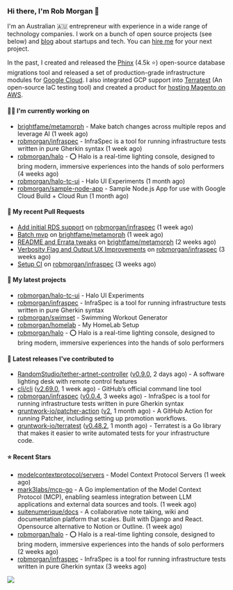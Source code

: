 ### Hi there, I'm Rob Morgan 👋

I'm an Australian 🇦🇺 entrepreneur with experience in a wide range of technology companies. I work on a bunch of
open source projects (see below) and [blog](https://robmorgan.id.au/) about startups and tech. You can [hire me](https://robmorgan.id.au/work-with-me/)
for your next project.

In the past, I created and released the [Phinx](https://github.com/cakephp/phinx) (4.5k ⭐️) open-source database migrations tool
and released a set of production-grade infrastructure modules for [Google Cloud](https://cloud.google.com/blog/products/devops-sre/deploying-a-production-grade-helm-release-on-gke-with-terraform).
I also integrated GCP support into [Terratest](https://github.com/gruntwork-io/terratest) (An open-source IaC testing tool) and created a product for [hosting Magento on AWS](https://github.com/magecloudkit/magecloudkit).

#### 👨‍💻 I'm currently working on

- [brightfame/metamorph](https://github.com/brightfame/metamorph) - Make batch changes across multiple repos and leverage AI (1 week ago)
- [robmorgan/infraspec](https://github.com/robmorgan/infraspec) - InfraSpec is a tool for running infrastructure tests written in pure Gherkin syntax (1 week ago)
- [robmorgan/halo](https://github.com/robmorgan/halo) - ⭕️ Halo is a real-time lighting console, designed to bring modern, immersive experiences into the hands of solo performers (4 weeks ago)
- [robmorgan/halo-tc-ui](https://github.com/robmorgan/halo-tc-ui) - Halo UI Experiments (1 month ago)
- [robmorgan/sample-node-app](https://github.com/robmorgan/sample-node-app) - Sample Node.js App for use with Google Cloud Build &#43; Cloud Run (1 month ago)

#### 🔨 My recent Pull Requests

- [Add initial RDS support](https://github.com/robmorgan/infraspec/pull/5) on [robmorgan/infraspec](https://github.com/robmorgan/infraspec) (1 week ago)
- [Batch mvp](https://github.com/brightfame/metamorph/pull/5) on [brightfame/metamorph](https://github.com/brightfame/metamorph) (1 week ago)
- [README and Errata tweaks](https://github.com/brightfame/metamorph/pull/3) on [brightfame/metamorph](https://github.com/brightfame/metamorph) (2 weeks ago)
- [Verbosity Flag and Output UX Improvements](https://github.com/robmorgan/infraspec/pull/3) on [robmorgan/infraspec](https://github.com/robmorgan/infraspec) (3 weeks ago)
- [Setup CI](https://github.com/robmorgan/infraspec/pull/2) on [robmorgan/infraspec](https://github.com/robmorgan/infraspec) (3 weeks ago)

#### 🌱 My latest projects

- [robmorgan/halo-tc-ui](https://github.com/robmorgan/halo-tc-ui) - Halo UI Experiments
- [robmorgan/infraspec](https://github.com/robmorgan/infraspec) - InfraSpec is a tool for running infrastructure tests written in pure Gherkin syntax
- [robmorgan/swimset](https://github.com/robmorgan/swimset) - Swimming Workout Generator
- [robmorgan/homelab](https://github.com/robmorgan/homelab) - My HomeLab Setup
- [robmorgan/halo](https://github.com/robmorgan/halo) - ⭕️ Halo is a real-time lighting console, designed to bring modern, immersive experiences into the hands of solo performers

#### 🚀 Latest releases I've contributed to

- [RandomStudio/tether-artnet-controller](https://github.com/RandomStudio/tether-artnet-controller) ([v0.9.0](https://github.com/RandomStudio/tether-artnet-controller/releases/tag/v0.9.0), 2 days ago) - A software lighting desk with remote control features
- [cli/cli](https://github.com/cli/cli) ([v2.69.0](https://github.com/cli/cli/releases/tag/v2.69.0), 1 week ago) - GitHub’s official command line tool
- [robmorgan/infraspec](https://github.com/robmorgan/infraspec) ([v0.0.4](https://github.com/robmorgan/infraspec/releases/tag/v0.0.4), 3 weeks ago) - InfraSpec is a tool for running infrastructure tests written in pure Gherkin syntax
- [gruntwork-io/patcher-action](https://github.com/gruntwork-io/patcher-action) ([v2](https://github.com/gruntwork-io/patcher-action/releases/tag/v2), 1 month ago) - A GitHub Action for running Patcher, including setting up promotion workflows.
- [gruntwork-io/terratest](https://github.com/gruntwork-io/terratest) ([v0.48.2](https://github.com/gruntwork-io/terratest/releases/tag/v0.48.2), 1 month ago) -  Terratest is a Go library that makes it easier to write automated tests for your infrastructure code.

#### ⭐ Recent Stars

- [modelcontextprotocol/servers](https://github.com/modelcontextprotocol/servers) - Model Context Protocol Servers (1 week ago)
- [mark3labs/mcp-go](https://github.com/mark3labs/mcp-go) - A Go implementation of the Model Context Protocol (MCP), enabling seamless integration between LLM applications and external data sources and tools. (1 week ago)
- [suitenumerique/docs](https://github.com/suitenumerique/docs) - A collaborative note taking, wiki and documentation platform that scales. Built with Django and React. Opensource alternative to Notion or Outline. (1 week ago)
- [robmorgan/halo](https://github.com/robmorgan/halo) - ⭕️ Halo is a real-time lighting console, designed to bring modern, immersive experiences into the hands of solo performers (2 weeks ago)
- [robmorgan/infraspec](https://github.com/robmorgan/infraspec) - InfraSpec is a tool for running infrastructure tests written in pure Gherkin syntax (3 weeks ago)

![](https://github-readme-stats.vercel.app/api?username=robmorgan&theme=vision-friendly-dark&hide_border=false&include_all_commits=true&count_private=true)
